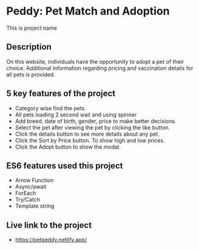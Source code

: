 # Peddy: Pet Match and Adoption


This is project name


## Description


On this website, individuals have the opportunity to adopt a pet of their choice. Additional information regarding pricing and vaccination details for all pets is provided.


## 5 key features of the project


* Category wise find the pets.
* All pets loading 2 second wait and using spinner
* Add breed, date of birth, gender, price to make better decisions.
* Select the pet after viewing the pet by clicking the like button.
* Click the details button to see more details about any pet.
* Click the Sort by Price button. To show high and low prices.
* Click the Adopt button to show the modal.


## ES6 features used this project


* Arrow Function
* Async/await
* ForEach
* Try/Catch
* Template string


## Live link to the project


- https://petpeddy.netlify.app/
